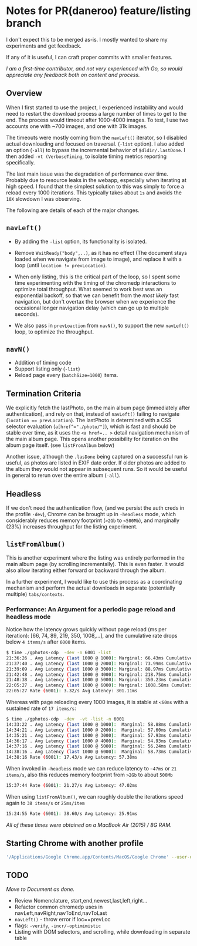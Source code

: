 # Notes for PR(daneroo) feature/listing branch

I don't expect this to be merged as-is. I mostly wanted to share my experiments and get feedback.

If any of it is useful, I can craft proper commits with smaller features.

*I am a first-time contributor, and not very experienced with Go, so would appreciate any feedback both on content and process.*

## Overview

When I first started to use the project, I experienced instability and would need to restart the download process a large number of times to get to the end. The process would timeout after 1000-4000 images. To test, I use two accounts one with ~700 images, and one with 31k images.

The timeouts were mostly coming from the `navLeft()` iterator, so I disabled actual downloading and focused on traversal. (`-list` option). I also added an option (`-all`) to bypass the incremental behavior of `$dldir/.lastDone`. I then added `-vt (VerboseTiming`, to isolate timing metrics reporting specifically.

The last main issue was the degradation of performance over time. Probably due to resource leaks in the webapp, especially when iterating at high speed. I found that the simplest solution to this was simply to force a reload every 1000 iterations. This typically takes about `1s` and avoids the `10X` slowdown I was observing.

The following are details of each of the major changes.

## `navLeft()`

- By adding the `-list` option, its functionality is isolated.
- Remove `WaitReady("body",..)`, as it has no effect (The document stays loaded when we navigate from image to image), and replace it with a loop (until `location != prevLocation`).
- When only listing, this is the critical part of the loop, so I spent some time experimenting with the timing of the chromedp interactions to optimize total throughput. What seemed to work best was an exponential backoff, so that we can benefit from the *most likely* fast navigation, but don't overtax the browser when we experience the occasional longer navigation delay (which can go up to multiple seconds).

- We also pass in `prevLoaction` from `navN()`, to support the new `navLeft()` loop, to optimize the throughput.

## `navN()`

- Addition of timing code
- Support listing only (`-list`)
- Reload page every (`batchSize=1000`) items.

## Termination Criteria

We explicitly fetch the lastPhoto, on the main album page (immediately after authentication), and rely on that, instead of `navLeft()` failing to navigate (`location == prevLocation`). The lastPhoto is determined with a CSS selector evaluation (`a[href^="./photo/"]`), which is fast and should be stable over time, as it uses the `<a href=.. >` detail navigation mechanism of the main album page. This opens another possibility for iteration on the album page itself. (see `listFromAlbum` below)

Another issue, although the `.lasDone` being captured on a successful run is useful, as photos are listed in EXIF date order. If older photos are added to the album they would not appear in subsequent runs. So it would be useful in general to rerun over the entire album (`-all`).

## Headless

If we don't need the authentication flow, (and we persist the auth creds in the profile `-dev`), Chrome can be brought up in `-headless` mode, which considerably reduces memory footprint (`>2Gb` to `<500Mb`), and marginally (23%) increases throughput for the listing experiment.

## `listFromAlbum()`

This is another experiment where the listing was entirely performed in the main album page (by scrolling incrementally). This is even faster. It would also allow iterating either forward or backward through the album.

In a further experiment, I would like to use this process as a coordinating mechanism and perform the actual downloads in separate (potentially multiple) `tabs/contexts`.

### Performance: An Argument for a periodic page reload and headless mode

Notice how the latency grows quickly without page reload (ms per iteration): [66, 74, 89, 219, 350, 1008,...], and the cumulative rate drops below `4 items/s` after `6000` items.

```bash
$ time ./gphotos-cdp  -dev -n 6001 -list
21:36:26 . Avg Latency (last 1000 @ 1000): Marginal: 66.43ms Cumulative: 66.43ms
21:37:40 . Avg Latency (last 1000 @ 2000): Marginal: 73.99ms Cumulative: 70.21ms
21:39:09 . Avg Latency (last 1000 @ 3000): Marginal: 88.97ms Cumulative: 76.46ms
21:42:48 . Avg Latency (last 1000 @ 4000): Marginal: 218.75ms Cumulative: 112.03ms
21:48:38 . Avg Latency (last 1000 @ 5000): Marginal: 350.23ms Cumulative: 159.67ms
22:05:27 . Avg Latency (last 1000 @ 6000): Marginal: 1008.58ms Cumulative: 301.16ms
22:05:27 Rate (6001): 3.32/s Avg Latency: 301.11ms
```

Whereas with page reloading every 1000 images, it is stable at `<60ms` with a sustained rate of `17 items/s`:

```bash
$ time ./gphotos-cdp  -dev  -vt -list -n 6001
14:33:22 . Avg Latency (last 1000 @ 1000):  Marginal: 58.88ms Cumulative: 58.88ms
14:34:21 . Avg Latency (last 1000 @ 2000):  Marginal: 57.60ms Cumulative: 58.24ms
14:35:21 . Avg Latency (last 1000 @ 3000):  Marginal: 57.93ms Cumulative: 58.14ms
14:36:17 . Avg Latency (last 1000 @ 4000):  Marginal: 54.93ms Cumulative: 57.33ms
14:37:16 . Avg Latency (last 1000 @ 5000):  Marginal: 56.24ms Cumulative: 57.12ms
14:38:16 . Avg Latency (last 1000 @ 6000):  Marginal: 58.73ms Cumulative: 57.38ms
14:38:16 Rate (6001): 17.43/s Avg Latency: 57.38ms
```

When invoked in `-headless` mode we can reduce latency to `~47ms` or `21 items/s`, also this reduces memory footprint from `>2Gb` to about `500Mb`

```bash
15:37:44 Rate (6001): 21.27/s Avg Latency: 47.02ms
```

When using `listFromAlbum()`, we can roughly double the iterations speed again to `38 items/s` or `25ms/item`

```bash
15:24:55 Rate (6001): 38.60/s Avg Latency: 25.91ms
```

*All of these times were obtained on a MacBook Air (2015) / 8G RAM.*

## Starting Chrome with another profile

```bash
'/Applications/Google Chrome.app/Contents/MacOS/Google Chrome' --user-data-dir=/var/folders/bw/7rvbq3q92g5bn4lv4hrh5qv40000gn/T/gphotos-cdp
```

## TODO

*Move to Document as done.*
- Review Nomenclature, start,end,newest,last,left,right...
- Refactor common chromedp uses in navLeft,navRight,navToEnd,navToLast
- `navLeft()` - throw error if loc==prevLoc
- flags: `-verify`, `-incr/-optimimistic`
- Listing with DOM selectors, and scrolling, while downloading in separate table
